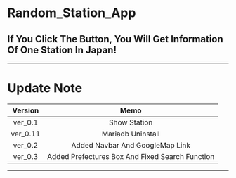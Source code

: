 # Random_Station_App

## If You Click The Button, You Will Get Information Of One Station In Japan!

---

# Update Note
|Version|Memo|
|:--:|:--:|
|ver_0.1|Show Station|
|ver_0.11|Mariadb Uninstall|
|ver_0.2|Added Navbar And GoogleMap Link|
|ver_0.3|Added Prefectures Box And Fixed Search Function|

---